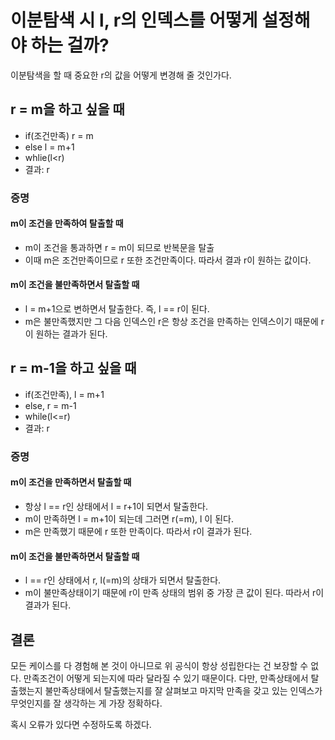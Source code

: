 # 이분탐색 시 l, r의 인덱스를 어떻게 설정해야 하는 걸까?
이분탐색을 할 때 중요한 r의 값을 어떻게 변경해 줄 것인가다.

## r = m을 하고 싶을 때
- if(조건만족) r = m
- else l = m+1
- whlie(l<r)
- 결과: r

### 증명
#### m이 조건을 만족하여 탈출할 때
- m이 조건을 통과하면 r = m이 되므로 반복문을 탈출
- 이때 m은 조건만족이므로 r 또한 조건만족이다. 따라서 결과 r이 원하는 값이다.
#### m이 조건을 불만족하면서 탈출할 때
- l = m+1으로 변하면서 탈출한다. 즉, l == r이 된다.
- m은 불만족했지만 그 다음 인덱스인 r은 항상 조건을 만족하는 인덱스이기 때문에 r이 원하는 결과가 된다.

## r = m-1을 하고 싶을 때
- if(조건만족), l = m+1
- else, r = m-1
- while(l<=r)
- 결과: r
### 증명
#### m이 조건을 만족하면서 탈출할 때
- 항상 l == r인 상태에서 l = r+1이 되면서 탈출한다. 
- m이 만족하면 l = m+1이 되는데 그러면 r(=m), l 이 된다. 
- m은 만족했기 때문에 r 또한 만족이다. 따라서 r이 결과가 된다.
#### m이 조건을 불만족하면서 탈출할 때
- l == r인 상태에서 r, l(=m)의 상태가 되면서 탈출한다.
- m이 불만족상태이기 때문에 r이 만족 상태의 범위 중 가장 큰 값이 된다. 따라서 r이 결과가 된다.

## 결론
모든 케이스를 다 경험해 본 것이 아니므로 위 공식이 항상 성립한다는 건 보장할 수 없다. 만족조건이 어떻게 되는지에 따라 달라질 수 있기 때문이다.
다만, 만족상태에서 탈출했는지 불만족상태에서 탈출했는지를 잘 살펴보고 마지막 만족을 갖고 있는 인덱스가 무엇인지를 잘 생각하는 게 가장 정확하다.

혹시 오류가 있다면 수정하도록 하겠다.